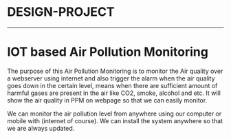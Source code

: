 # DESIGN-PROJECT

---
# IOT based Air Pollution Monitoring

The purpose of this Air Pollution Monitoring is to monitor the Air quality over a webserver using internet and also trigger the alarm when the air quality goes down in the certain level, means when there are sufficient amount of harmful gases are present in the air like CO2, smoke, alcohol and etc. It will show the air quality in PPM on webpage so that we can easily monitor.

We can monitor the air pollution level from anywhere using our computer or mobile with (internet of course). We can install the system anywhere so that we are always updated.
